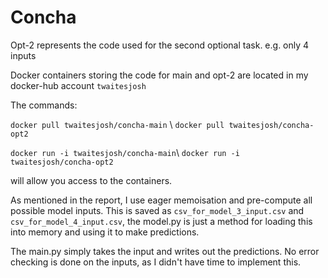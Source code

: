 # Concha
Opt-2 represents the code used for the second optional task. e.g. only 4 inputs

Docker containers storing the code for main and opt-2 are located in my docker-hub account `twaitesjosh`


The commands:

` docker pull twaitesjosh/concha-main ` \ ` docker pull twaitesjosh/concha-opt2 ` 


` docker run -i twaitesjosh/concha-main `\ `docker run -i twaitesjosh/concha-opt2` 


will allow you access to the containers.


As mentioned in the report, I use eager memoisation and pre-compute all possible model inputs. This is saved as `csv_for_model_3_input.csv` and `csv_for_model_4_input.csv`, the model.py is just a method for loading this into memory and using it to make predictions.

The main.py simply takes the input and writes out the predictions. No error checking is done on the inputs, as I didn't have time to implement this.
